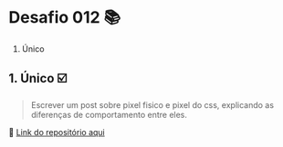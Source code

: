 # Desafio 012 :books:

1. Único



## 1. Único :ballot_box_with_check:
> Escrever um post sobre pixel fisico e pixel do css, explicando as diferenças de comportamento entre eles.


:memo: [Link do repositório aqui]()





